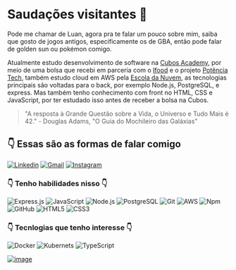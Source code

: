 # Saudações visitantes :wave: 

Pode me chamar de Luan, agora pra te falar um pouco sobre mim, saiba que gosto de jogos antigos, especificamente os de GBA, então pode falar de golden sun ou pokémon comigo.
  
Atualmente estudo desenvolvimento de software na [Cubos Academy](https://cubos.academy), por meio de uma bolsa que recebi em parceria com o [Ifood](https://www.ifood.com.br) e o projeto [Potência Tech](https://cubos.academy), também estudo cloud em AWS pela [Escola da Nuvem](https://escoladanuvem.org), as tecnologias principais são voltadas para o back, por exemplo Node.js, PostgreSQL, e express. Mas também tenho conhecimento com front no HTML, CSS e JavaScript, por ter estudado isso antes de receber a bolsa na Cubos.

> "A resposta à Grande Questão sobre a Vida, o Universo e Tudo Mais é 42." - Douglas Adams, "O Guia do Mochileiro das Galáxias"


## :point_down: Essas são as formas de falar comigo
[![Linkedin](https://img.shields.io/badge/LinkedIn-0077B5?style=for-the-badge&logo=linkedin&logoColor=white)](https://www.linkedin.com/in/luan-o-dev/)
[![Gmail](https://img.shields.io/badge/Gmail-D14836?style=for-the-badge&logo=gmail&logoColor=white)](mailto:firminocharlys@gmail.com)
[![Instagram](https://img.shields.io/badge/Instagram-E4405F?style=for-the-badge&logo=instagram&logoColor=white)](https://www.instagram.com/luan_charlyslf/)


### :point_down: Tenho habilidades nisso :point_down:
![Express.js](https://img.shields.io/badge/Express%20js-d9c008?style=for-the-badge&logo=express&logoColor=000000)
![JavaScript](https://img.shields.io/badge/JavaScript-323330?style=for-the-badge&logo=javascript&logoColor=F7DF1E)
![Node.js](https://img.shields.io/badge/Node%20js-339933?style=for-the-badge&logo=nodedotjs&logoColor=white)
![PostgreSQL](https://img.shields.io/badge/PostgreSQL-316192?style=for-the-badge&logo=postgresql&logoColor=white)
![Git](https://img.shields.io/badge/GIT-E44C30?style=for-the-badge&logo=git&logoColor=white)
![AWS](https://img.shields.io/badge/Amazon_AWS-FF9900?style=for-the-badge&logo=amazonaws&logoColor=white)
![Npm](https://img.shields.io/badge/npm-CB3837?style=for-the-badge&logo=npm&logoColor=white)
![GitHub](https://img.shields.io/badge/GitHub-100000?style=for-the-badge&logo=github&logoColor=white)
![HTML5](https://img.shields.io/badge/HTML5-E34F26?style=for-the-badge&logo=html5&logoColor=white)
![CSS3](https://img.shields.io/badge/CSS3-1572B6?style=for-the-badge&logo=css3&logoColor=white)

### :point_down: Tecnlogias que tenho interesse :point_down:
![Docker](https://img.shields.io/badge/Docker-2CA5E0?style=for-the-badge&logo=docker&logoColor=white)
![Kubernets](https://img.shields.io/badge/kubernetes-326ce5.svg?&style=for-the-badge&logo=kubernetes&logoColor=white)
![TypeScript](https://img.shields.io/badge/TypeScript-007ACC?style=for-the-badge&logo=typescript&logoColor=white)


[![image](https://github-profile-summary-cards.vercel.app/api/cards/profile-details?username=LuanCLF&theme=nord_dark)](https://github.com/LuanCLF)
